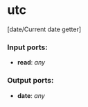 # utc

[date/Current date getter]

### Input ports:

* __read__: _any_



### Output ports:

* __date__: _any_




